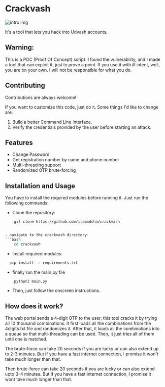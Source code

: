 # Crackvash
![intro img](https://github.com/Itsmmdoha/crackvash/blob/af6678a912ac96dfa9173d5eeb6d12378d88a20d/crackvash.png?raw=true)

It's a tool that lets you hack into Udvash accounts.



## Warning:

This is a POC (Proof Of Concept) script. I found the vulnerability, and I made a tool that can exploit it, just to prove a point. If you use it with ill intent, well, you are on your own. I will not be responsible for what you do.



## Contributing

Contributions are always welcome!

If you want to customize this code, just do it.
Some things I'd like to change are:
1. Build a better Command Line Interface.
2. Verify the credentials provided by the user before starting an attack.



## Features

- Change Password
- Get registration number by name and phone number
- Multi-threading support
- Randomized OTP brute-forcing



## Installation and Usage

You have to install the required modules before running it. Just run the following commands:

- Clone the repository:
```bash
    git clone https://github.com/itsmmdoha/crackvash


- navigate to the crackvash directory:
```bash
    cd crackvash
```

- install required modules:
```bash
  pip install -r requirements.txt
```
- finally run the main.py file
```bash
    python3 main.py
```
- Then, just follow the onscreen instructions.

    
## How does it work?

The web portal sends a 4-digit OTP to the user; this tool cracks it by trying all 10 thousand combinations.
It first loads all the combinations from the 4digits.txt file and randomizes it. After that, it loads all the combinations into a queue so that multi-threading can be used. Then, it just tries all of them until one is matched.

The brute-force can take 20 seconds if you are lucky or can also extend up to 2-3 minutes. But if you have a fast internet connection, I promise it won't take much longer than that.

Then brute-force can take 20 seconds if you are lucky or can also extend upto 3-4 minutes. But if you have a fast internet connection, I promise it wont take much longer than that.
